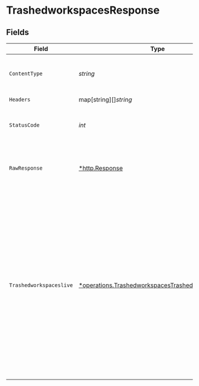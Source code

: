 # TrashedworkspacesResponse


## Fields

| Field                                                                                                                                                                                                                                                      | Type                                                                                                                                                                                                                                                       | Required                                                                                                                                                                                                                                                   | Description                                                                                                                                                                                                                                                | Example                                                                                                                                                                                                                                                    |
| ---------------------------------------------------------------------------------------------------------------------------------------------------------------------------------------------------------------------------------------------------------- | ---------------------------------------------------------------------------------------------------------------------------------------------------------------------------------------------------------------------------------------------------------- | ---------------------------------------------------------------------------------------------------------------------------------------------------------------------------------------------------------------------------------------------------------- | ---------------------------------------------------------------------------------------------------------------------------------------------------------------------------------------------------------------------------------------------------------- | ---------------------------------------------------------------------------------------------------------------------------------------------------------------------------------------------------------------------------------------------------------- |
| `ContentType`                                                                                                                                                                                                                                              | *string*                                                                                                                                                                                                                                                   | :heavy_check_mark:                                                                                                                                                                                                                                         | HTTP response content type for this operation                                                                                                                                                                                                              |                                                                                                                                                                                                                                                            |
| `Headers`                                                                                                                                                                                                                                                  | map[string][]*string*                                                                                                                                                                                                                                      | :heavy_check_mark:                                                                                                                                                                                                                                         | N/A                                                                                                                                                                                                                                                        |                                                                                                                                                                                                                                                            |
| `StatusCode`                                                                                                                                                                                                                                               | *int*                                                                                                                                                                                                                                                      | :heavy_check_mark:                                                                                                                                                                                                                                         | HTTP response status code for this operation                                                                                                                                                                                                               |                                                                                                                                                                                                                                                            |
| `RawResponse`                                                                                                                                                                                                                                              | [*http.Response](https://pkg.go.dev/net/http#Response)                                                                                                                                                                                                     | :heavy_check_mark:                                                                                                                                                                                                                                         | Raw HTTP response; suitable for custom response parsing                                                                                                                                                                                                    |                                                                                                                                                                                                                                                            |
| `Trashedworkspaceslive`                                                                                                                                                                                                                                    | [*operations.TrashedworkspacesTrashedworkspaceslive](../../../pkg/models/operations/trashedworkspacestrashedworkspaceslive.md)                                                                                                                             | :heavy_minus_sign:                                                                                                                                                                                                                                         | OK                                                                                                                                                                                                                                                         | {<br/>"status": "success",<br/>"message": "Data Fatched Successfully",<br/>"data": [<br/>{<br/>"id": 39,<br/>"user_id": 40,<br/>"name": "soban2",<br/>"default": 0,<br/>"created_at": "2023-09-22T14:27:03Z",<br/>"updated_at": "2023-09-22T14:28:21Z",<br/>"deleted_at": "2023-09-22T14:28:21Z"<br/>}<br/>]<br/>} |